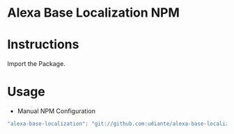 # Alexa Base Localization NPM


# Instructions
Import the Package.

# Usage

- Manual NPM Configuration
```javascript
"alexa-base-localization": "git://github.com:udiante/alexa-base-localization#semver:^1.0"
```